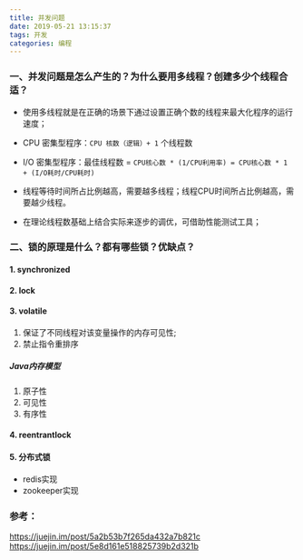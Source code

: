 ```yaml
---
title: 并发问题
date: 2019-05-21 13:15:37
tags: 开发
categories: 编程
---
```

### 一、并发问题是怎么产生的？为什么要用多线程？创建多少个线程合适？
* 使用多线程就是在正确的场景下通过设置正确个数的线程来最大化程序的运行速度；

* CPU 密集型程序：`CPU 核数（逻辑）+ 1` 个线程数

* I/O 密集型程序：最佳线程数 = `CPU核心数 * (1/CPU利用率) = CPU核心数 * 1 + (I/O耗时/CPU耗时)`

* 线程等待时间所占比例越高，需要越多线程；线程CPU时间所占比例越高，需要越少线程。

* 在理论线程数基础上结合实际来逐步的调优，可借助性能测试工具；

### 二、锁的原理是什么？都有哪些锁？优缺点？
#### 1. synchronized

#### 2. lock

#### 3. volatile
1. 保证了不同线程对该变量操作的内存可见性;
2. 禁止指令重排序

##### Java内存模型
1. 原子性
2. 可见性
3. 有序性

#### 4. reentrantlock

#### 5. 分布式锁
* redis实现
* zookeeper实现

### 参考：
https://juejin.im/post/5a2b53b7f265da432a7b821c
https://juejin.im/post/5e8d161e518825739b2d321b

